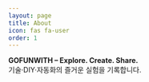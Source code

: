 ```yaml
---
layout: page
title: About
icon: fas fa-user
order: 1
---
```

**GOFUNWITH – Explore. Create. Share.**  
기술·DIY·자동화의 즐거운 실험을 기록합니다.
